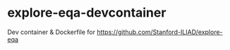 # explore-eqa-devcontainer
Dev container &amp; Dockerfile for https://github.com/Stanford-ILIAD/explore-eqa
